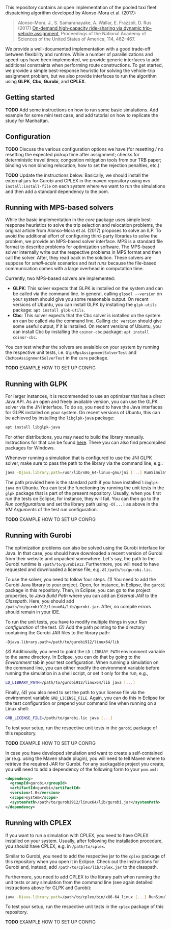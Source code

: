 This repository contains an open implementation of the pooled taxi fleet dispatching
algorithm developed by Alonso-Mora et al. (2017):

> Alonso-Mora, J., S. Samaranayake, A. Wallar, E. Frazzoli, D. Rus (2017) [On-demand high-capacity ride-sharing via dynamic trip-vehicle assignment](https://doi.org/10.1073/pnas.1611675114), Proceedings of the National Academy of Sciences of the United States of America, 114, 462–467.

We provide a well-documented implementation with a good trade-off between
flexibility and runtime. While a number of parallelizations and speed-ups have
been implemented, we provide generic interfaces to add additional constraints when
performing route constructions. To get started, we provide a simple best-response
heuristic for solving the vehicle-trip assignment problem, but we also provide
interfaces to run the algorithm using **GLPK**, **Cbc**, **Gurobi**, and **CPLEX**.

## Getting started

**TODO** Add some instructions on how to run some basic simulations. Add example for
some mini test case, and add tutorial on how to replicate the study for Manhattan.

## Configuration

**TODO** Discuss the various configuration options we have (for resetting / no resetting the expected pickup time after assignment; checks for deterministic travel times; congestion mitigation tools from our TRB paper; binding vs non binding relocation; how to set the rejection penalties, etc.)

**TODO** Update the instructions below. Basically, we should install the external jars for Gurobi and CPLEX in the maven repository using `mvn install:install-file` on each system where we want to run the simulations and then add a standard dependency to the pom.

## Running with MPS-based solvers

While the basic implementation in the *core* package uses simple best-response
heuristics to solve the trip selection and relocation problems, the original
article from Alonso-Mora et al. (2017) proposes to solve an ILP. To avoid the
additional effort of configuring third-party libraries to solve the problem,
we provide an MPS-based solver interface. MPS is a standard file format to
describe problems for optimization software. The MPS-based solver internally
write out the respective problems in MPS format and then call the solver. After,
they read back in the solution. These solvers are suppose for *small-scale*
scenarios and *test runs* because the file-based communication comes with a
large overhead in computation time.

Currently, two MPS-based solvers are implemented:

- **GLPK**: This solver expects that GLPK is installed on the system and can
be called via the command line. In general, calling `glpsol --version` on your system
should give you some reasonable output. On recent versions of Ubuntu, you can install
GLPK by installing the `glpk-utils` package: `apt install glpk-utils`.
- **Cbc**: This solver expects that the Cbc solver is isntalled on the system an
can be called via the command line. Calling `cbc version` should give some useful
output, if it is installed. On recent versions of Ubuntu, you can install
Cbc by installing the `coinor-cbc` package: `apt install coinor-cbc`.

You can test whether the solvers are avaialble on your system by running the
respective unit tests, i.e. `GlpkMpsAssignmentSolverTest` and `CbcMpsAssignmentSolverTest`
in the `core` package.

**TODO** EXAMPLE HOW TO SET UP CONFIG

## Running with GLPK

For larger instances, it is recommended to use an optimizer that has a direct
Java API. As an open and freely available version, you can use the GLPK solver
via the JNI interface. To do so, you need to have the Java interfaces for GLPK
installed on your system. On recent versions of Ubuntu, this can be achieved
by installing the `libglpk-java` package:

```sh
apt install libglpk-java
```

For other distributions, you may need to build the library manually. Instructions
for that can be found [here](http://glpk-java.sourceforge.net/). There you can
also find precompiled packages for Windows.

Whenever running a simulation that is configured to use the JNI GLPK solver,
make sure to pass the path to the library via the command line, e.g.:

```sh
java -Djava.library.path=/usr/lib/x86_64-linux-gnu/jni [...] RunSimulation [...]
```

The path provided here is the standard path if you have installed `libglpk-java`
on Ubuntu. You can test the functioning by running the unit tests in the `glpk`
package that is part of the present repository. Usually, when you first run
the tests on Eclipse, for instance, they will fail. You can then go to the
*Run configurations* and set the library path using `-D[...]` as
above in the *VM Arguments* of the test run configuration.

**TODO** EXAMPLE HOW TO SET UP CONFIG

## Running with Gurobi

The optimization problems can also be solved using the Gurobi interface for
Java. In that case, you should have downloaded a recent version of Gurobi from
their website and unpacked somewhere. Let's say, the path to the Gurobi runtime
is `/path/to/gurobi912`. Furthermore, you will need to have requested and downloaded
a license file, e.g. at `/path/to/gurobi.lic`.

To use the solver, you need to follow four steps. *(1)* You need to add the Gurobi
Java library to your project. Open, for instance, in Eclipse, the `gurobi` package
in this repository. Then, in Eclipse, you can go to the project properties, to
*Java Build Path* where you can add an *External JAR* to the *Classpath*. Here, you
should add `/path/to/gurobi912/linux64/lib/gurobi.jar`. After, no compile errors
should remain in your IDE.

To run the unit tests, you have to modify multiple things in your *Run configuration*
of the test. *(2)* Add the path pointing to the directory containing the Gurobi JAR
files to the library path:

```
-Djava.library.path=/path/to/gurobi912/linux64/lib
```

*(3)* Additionally, you need to point the `LD_LIBRARY_PATH` environment variable
to the same directory. In Eclipse, you can do that by going to the *Environment*
tab in your test configuration. When running a simulation on the command line,
you can either modify the environment variable before running the simulation in
a shell script, or set it only for the run, e.g.,

```sh
LD_LIBRARY_PATH=/path/to/gurobi912/linux64/lib java [...]
```

Finally, *(4)* you also need to set the path to your license file via the
environment variable `GRB_LICENSE_FILE`. Again, you can do this in Eclipse
for the test configuration or prepend your command line when running on a
Linux shell:

```sh
GRB_LICENSE_FILE=/path/to/gurobi.lic java [...]
```

To test your setup, run the respective unit tests in the `gurobi` package of this
repository.

**TODO** EXAMPLE HOW TO SET UP CONFIG

In case you have developed simulation and want to create a self-contained
jar (e.g. using the Maven shade plugin), you will need to tell Maven where
to retrieve the required JAR for Gurobi. For any packagable project you create,
you will need to add a dependency of the following form to your `pom.xml`:

```xml
<dependency>
  <groupId>gurobi</groupId>
  <artifactId>gurobi</artifactId>
  <version>1.0</version>
  <scope>system</scope>
  <systemPath>/path/to/gurobi912/linux64/lib/gurobi.jar</systemPath>
</dependency>
```

## Running with CPLEX

If you want to run a simulation with CPLEX, you need to have CPLEX installed
on your system. Usually, after following the installation procedure, you should
have CPLEX, e.g. in `/path/to/cplex`.

Similar to Gurobi, you need to add the respective jar to the `cplex` package
of this repository when you open it in Eclipse. Check out the instructions
for Gurobi and, instead, add `/path/to/cplex/lib/cplex.jar` to the
classpath.

Furthermore, you need to add CPLEX to the library path when running the unit
tests or any simulation from the command line (see again detailed instructions above for GLPK and Gurobi):

```sh
java -Djava.library.path=/path/to/cplex/bin/x86-64_linux [...] RunSimulation
```

To test your setup, run the respective unit tests in the `cplex` package of this
repository.

**TODO** EXAMPLE HOW TO SET UP CONFIG
